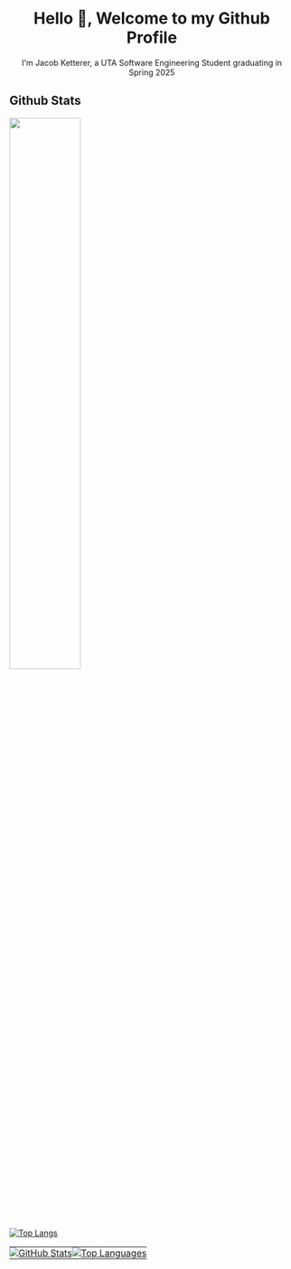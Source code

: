 <h1 align="center">Hello 👋, Welcome to my Github Profile</h1>
<p align="center">I'm Jacob Ketterer, a UTA Software Engineering Student graduating in Spring 2025</p>

<h2>Github Stats</h2>
<a href="https://github.com/jketterer02"><img width="50%" src="https://github-readme-stats-five-ivory-45.vercel.app/api?username=jketterer02&theme=dark&show_icons=true"></a>

[![Top Langs](https://github-readme-stats.vercel.app/api/top-langs/?username=jketterer02&layout=compact&theme=dark)](https://github.com/jketterer02)

<div align="center">
  <table style="border: none; border-collapse: collapse;">
    <tr>
      <td style="border: none; padding: 0;">
        <a href="https://github.com/jketterer02">
          <img src="https://github-readme-stats-five-ivory-45.vercel.app/api?username=jketterer02&theme=dark&show_icons=true" alt="GitHub Stats" />
        </a>
      </td>
      <td style="border: none; padding: 0;">
        <a href="https://github.com/jketterer02">
          <img src="https://github-readme-stats.vercel.app/api/top-langs/?username=jketterer02&layout=compact&theme=dark" alt="Top Languages" />
        </a>
      </td>
    </tr>
  </table>
</div>

